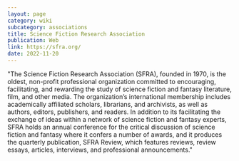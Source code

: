 ```yaml
---
layout: page
category: wiki
subcategory: associations
title: Science Fiction Research Association
publication: Web
link: https://sfra.org/
date: 2022-11-20
---
```


"The Science Fiction Research Association (SFRA), founded in 1970, is the oldest, non-profit professional organization committed to encouraging, facilitating, and rewarding the study of science fiction and fantasy literature, film, and other media. The organization’s international membership includes academically affiliated scholars, librarians, and archivists, as well as authors, editors, publishers, and readers. In addition to its facilitating the exchange of ideas within a network of science fiction and fantasy experts, SFRA holds an annual conference for the critical discussion of science fiction and fantasy where it confers a number of awards, and it produces the quarterly publication, SFRA Review, which features reviews, review essays, articles, interviews, and professional announcements."
